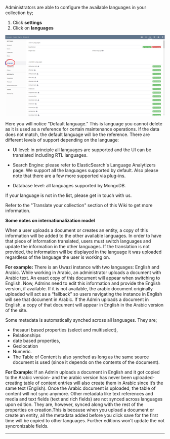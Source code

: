 Administrators are able to configure the available languages in your collection by;

1. Click **settings**
2. Click on **languages**

![](https://github.com/quincywiele/HURIDOCS-User-Manuals/blob/master/languages.png)

Here you will notice “Default language.” This is language you cannot delete as it is used as a reference for certain maintenance operations. If the data does not match, the default language will be the reference.
There are different levels of support depending on the language:
* UI level: in principle all languages are supported and the UI can be translated including RTL languages.

* Search Engine: please refer to ElasticSearch's Language Analytizers page. We support all the languages supported by default. Also please note that there are a few more supported via plug-ins.

* Database level: all languages supported by MongoDB.

If your language is not in the list, please get in touch with us.

Refer to the "Translate your collection" section of this Wiki to get more information.

**Some notes on internationalization model**

When a user uploads a document or creates an entity, a copy of this information will be added to the other available languages. In order to have that piece of information translated, users must switch languages and update the information in the other languages. If the translation is not provided, the information will be displayed in the language it was uploaded regardless of the language the user is working on.

**For example:** There is an Uwazi instance with two languages: English and Arabic. While working in Arabic, an administrator uploads a document with Arabic text. An exact copy of this document will appear when switching to English. 
Now, Admins need to edit this information and provide the English version, if available. If it is not available, the arabic document originally uploaded will act as a “fallback” so users navigating the instance in English will see that document in Arabic. If the Admin uploads a document in English, a copy of that document will appear in English in the Arabic version of the site. 

Some metadata is automatically synched across all languages. They are; 
* thesauri based properties (select and multiselect), 
* Relationships
* date based properties,
* Geolocation
* Numeric.
* The Table of Content is also synched as long as the same source document is used (since it depends on the contents of the document). 

**For Example**: If an Admin uploads a document in English and it got copied to the Arabic version- and the arabic version has never been uploaded- creating table of content entries will also create them in Arabic since it’s the same text (English). Once the Arabic document is uploaded, the table of content will not sync anymore.
Other metadata like text references and media and text fields (text and rich fields) are not synced across languages upon edition. They are, however, synced along with the rest of the properties on creation.This is because when you upload a document or create an entity, all the metadata added before you click save for the first time will be copied to other languages. Further editions won’t update the not syncronizable fields. 


***

